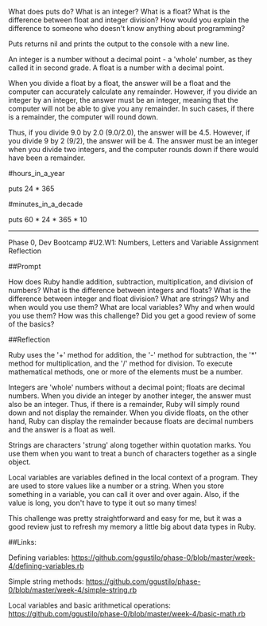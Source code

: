 What does puts do?
What is an integer? What is a float?
What is the difference between float and integer division? How would you explain the difference to someone who doesn't know anything about programming?

Puts returns nil and prints the output to the console with a new line.

An integer is a number without a decimal point - a 'whole' number, as they called it in second grade.  A float is a number with a decimal point.

When you divide a float by a float, the answer will be a float and the computer can accurately calculate any remainder.  However, if you divide an integer by an integer, the answer must be an integer, meaning that the computer will not be able to give you any remainder.  In such cases, if there is a remainder, the computer will round down.

Thus, if you divide 9.0 by 2.0 (9.0/2.0), the answer will be 4.5.  However, if you divide 9 by 2 (9/2), the answer will be 4.  The answer must be an integer when you divide two integers, and the computer rounds down if there would have been a remainder.

#hours_in_a_year

puts 24 * 365

#minutes_in_a_decade

puts 60 * 24 * 365 * 10

-----

Phase 0, Dev Bootcamp
#U2.W1: Numbers, Letters and Variable Assignment Reflection

##Prompt

How does Ruby handle addition, subtraction, multiplication, and division of numbers?
What is the difference between integers and floats?
What is the difference between integer and float division?
What are strings? Why and when would you use them?
What are local variables? Why and when would you use them?
How was this challenge? Did you get a good review of some of the basics?

##Reflection

Ruby uses the '+' method for addition, the '-' method for subtraction, the '*' method for multiplication, and the '/' method for division.  To execute mathematical methods, one or more of the elements must be a number.

Integers are 'whole' numbers without a decimal point; floats are decimal numbers.  When you divide an integer by another integer, the answer must also be an integer. Thus, if there is a remainder, Ruby will simply round down and not display the remainder.  When you divide floats, on the other hand, Ruby can display the remainder because floats are decimal numbers and the answer is a float as well.

Strings are characters 'strung' along together within quotation marks.  You use them when you want to treat a bunch of characters together as a single object.

Local variables are variables defined in the local context of a program.  They are used to store values like a number or a string.  When you store something in a variable, you can call it over and over again.  Also, if the value is long, you don't have to type it out so many times!

This challenge was pretty straightforward and easy for me, but it was a good review just to refresh my memory a little big about data types in Ruby.

##Links:

Defining variables:
https://github.com/ggustilo/phase-0/blob/master/week-4/defining-variables.rb

Simple string methods:
https://github.com/ggustilo/phase-0/blob/master/week-4/simple-string.rb

Local variables and basic arithmetical operations:  https://github.com/ggustilo/phase-0/blob/master/week-4/basic-math.rb